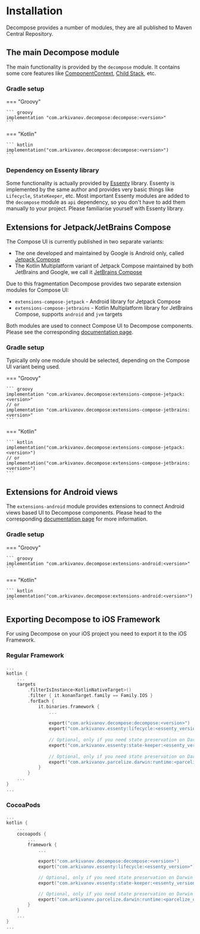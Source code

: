 # Installation

Decompose provides a number of modules, they are all published to Maven Central Repository.

## The main Decompose module

The main functionality is provided by the `decompose` module. It contains some core features like [ComponentContext](/Decompose/component/overview/#componentcontext), [Child Stack](/Decompose/navigation/stack/overview/), etc.

### Gradle setup

=== "Groovy"

    ``` groovy
    implementation "com.arkivanov.decompose:decompose:<version>"
    ```

=== "Kotlin"

    ``` kotlin
    implementation("com.arkivanov.decompose:decompose:<version>")
    ```

### Dependency on Essenty library

Some functionality is actually provided by [Essenty](https://github.com/arkivanov/Essenty) library. Essenty is implemented by the same author and provides very basic things like `Lifecycle`, `StateKeeper`, etc. Most important Essenty modules are added to the `decompose` module as `api` dependency, so you don't have to add them manually to your project. Please familiarise yourself with Essenty library.

## Extensions for Jetpack/JetBrains Compose

The Compose UI is currently published in two separate variants:

- The one developed and maintained by Google is Android only, called [Jetpack Compose](https://developer.android.com/jetpack/compose)
- The Kotlin Multiplatform variant of Jetpack Compose maintained by both JetBrains and Google, we call it [JetBrains Compose](https://github.com/JetBrains/compose-jb)

Due to this fragmentation Decompose provides two separate extension modules for Compose UI:

- `extensions-compose-jetpack` - Android library for Jetpack Compose
- `extensions-compose-jetbrains` - Kotlin Multiplatform library for JetBrains Compose, supports `android` and `jvm` targets

Both modules are used to connect Compose UI to Decompose components. Please see the corresponding [documentation page](/Decompose/extensions/compose/).

### Gradle setup

Typically only one module should be selected, depending on the Compose UI variant being used.

=== "Groovy"

    ``` groovy
    implementation "com.arkivanov.decompose:extensions-compose-jetpack:<version>"
    // or
    implementation "com.arkivanov.decompose:extensions-compose-jetbrains:<version>"
    ```

=== "Kotlin"

    ``` kotlin
    implementation("com.arkivanov.decompose:extensions-compose-jetpack:<version>")
    // or
    implementation("com.arkivanov.decompose:extensions-compose-jetbrains:<version>")
    ```

## Extensions for Android views

The `extensions-android` module provides extensions to connect Android views based UI to Decompose components. Please head to the corresponding [documentation page](/Decompose/extensions/android/) for more information.

### Gradle setup

=== "Groovy"

    ``` groovy
    implementation "com.arkivanov.decompose:extensions-android:<version>"
    ```

=== "Kotlin"

    ``` kotlin
    implementation("com.arkivanov.decompose:extensions-android:<version>")
    ```

## Exporting Decompose to iOS Framework

For using Decompose on your iOS project you need to export it to the iOS Framework.

### Regular Framework


``` kotlin
...
kotlin {
    ...
    targets
        .filterIsInstance<KotlinNativeTarget>()
        .filter { it.konanTarget.family == Family.IOS }
        .forEach {
            it.binaries.framework {
                ...
                
                export("com.arkivanov.decompose:decompose:<version>")
                export("com.arkivanov.essenty:lifecycle:<essenty_version>")
    
                // Optional, only if you need state preservation on Darwin (Apple) targets
                export("com.arkivanov.essenty:state-keeper:<essenty_version>")
    
                // Optional, only if you need state preservation on Darwin (Apple) targets
                export("com.arkivanov.parcelize.darwin:runtime:<parcelize_darwin_version>")
            }
        }
    ...
}
...
```

### CocoaPods

``` kotlin
...
kotlin {
    ...
    cocoapods {
        ...
        framework {
            ...

            export("com.arkivanov.decompose:decompose:<version>")
            export("com.arkivanov.essenty:lifecycle:<essenty_version>")

            // Optional, only if you need state preservation on Darwin (Apple) targets
            export("com.arkivanov.essenty:state-keeper:<essenty_version>")

            // Optional, only if you need state preservation on Darwin (Apple) targets
            export("com.arkivanov.parcelize.darwin:runtime:<parcelize_darwin_version>")
        }
    }
    ...
}
...
```

